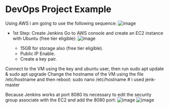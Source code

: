 # DevOps Project Example

Using AWS i am going to use the following sequence:
![image](https://github.com/martinljor/DevOpsProjectExample/assets/7529358/021b390f-bfa6-4d71-98da-c5f7049883fc)


* 1st Step: Create Jenkins
  Go to AWS console and create an EC2 instance with Ubuntu (free tier eligible):
  ![image](https://github.com/martinljor/DevOpsProjectExample/assets/7529358/19044121-a780-477f-b52e-7e97a7999b28)

    * 15GB for storage also (free tier eligible).
    * Public IP Enable.
    * Create a key pair.

Connect to the VM using the key and ubuntu user, then run sudo apt update & sudo apt upgrade
Change the hostname of the VM using the file /etc/hostname and then reboot:  sudo nano /etc/hostname # i used jenk-master

Because Jenkins works at port 8080 its necessary to edit the security group associate with the EC2 and add the 8080 port:
![image](https://github.com/martinljor/DevOpsProjectExample/assets/7529358/98ee1995-acbf-45dd-9a03-436182a0422f)
![image](https://github.com/martinljor/DevOpsProjectExample/assets/7529358/c322b69e-30b2-4adb-aceb-1ac261cd43ea)



